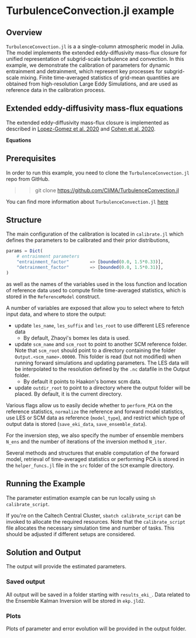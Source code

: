 # TurbulenceConvection.jl example


## Overview

`TurbulenceConvection.jl` is a a single-column atmospheric model in Julia. The model implements the extended eddy-diffusivity mass-flux closure for unified representation of subgrid-scale turbulence and convection. In this example, we demonstrate the calibration of parameters for dynamic entrainment and detrainment, which represent key processes for subgrid-scale mixing. Finite time-averaged statistics of grid-mean quantities are obtained from high-resolution Large Eddy Simulations, and are used as reference data in the calibration process.


## Extended eddy-diffusivity mass-flux equations

The extended eddy-diffusivity mass-flux closure is implemented as described in [Lopez-Gomez et al. 2020]() and [Cohen et al. 2020]().

**Equations**

## Prerequisites

In order to run this example, you need to clone the `TurbulenceConvection.jl` repo from GitHub.

  >> git clone https://github.com/CliMA/TurbulenceConvection.jl

You can find more information about `TurbulenceConvection.jl` [here](https://github.com/CliMA/TurbulenceConvection.jl/blob/main/README.md)

## Structure

The main configuration of the calibration is located in `calibrate.jl` which defines the parameters to be calibrated and their prior distributions,
```julia
params = Dict(
    # entrainment parameters
    "entrainment_factor"        => [bounded(0.0, 1.5*0.33)],
    "detrainment_factor"        => [bounded(0.0, 1.5*0.31)],
)
```
as well as the names of the variables used in the loss function and location of reference data used to compute finite time-averaged statistics, which is stored in the `ReferenceModel` construct.

A number of variables are exposed that allow you to select where to fetch input data, and where to store the output:

- update `les_name`, `les_suffix` and `les_root` to use different LES reference data
    - By default, Zhaoyi's bomex les data is used.
- update `scm_name` and `scm_root` to point to another SCM reference folder. Note that `scm_root` should point to a directory containing the folder `Output.<scm_name>.00000`. This folder is read (but not modified) when running forward simulations and updating parameters. The LES data will be interpolated to the resolution defined by the `.nc` datafile in the Output folder.
    - By default it points to Haakon's bomex scm data.
- update `outdir_root` to point to a directory where the output folder will be placed. By default, it is the current directory.

Various flags allow us to easily decide whether to `perform_PCA` on the reference statistics, `normalize` the reference and forward model statistics, use LES or SCM data as reference (`model_type`), and restrict which type of output data is stored (`save_eki_data`, `save_ensemble_data`). 

For the inversion step, we also specify the number of ensemble members `N_ens` and the number of iterations of the inversion method `N_iter`.

Several methods and structures that enable computation of the forward model, retrieval of time-averaged statistics or performing PCA is stored in the `helper_funcs.jl` file in the `src` folder of the `SCM` example directory.


## Running the Example
The parameter estimation example can be run locally using `sh calibrate_script`.

If you're on the Caltech Central Cluster, `sbatch calibrate_script` can be invoked to allocate the required resources. Note that the `calibrate_script` file allocates the necessary simulation time and number of tasks. This should be adjusted if different setups are considered.


## Solution and Output
The output will provide the estimated parameters.

### Saved output
All output will be saved in a folder starting with `results_eki_`.
Data related to the Ensemble Kalman Inversion will be stored in `ekp.jld2`. 

### Plots
Plots of parameter and error evolution will be provided in the output folder.
